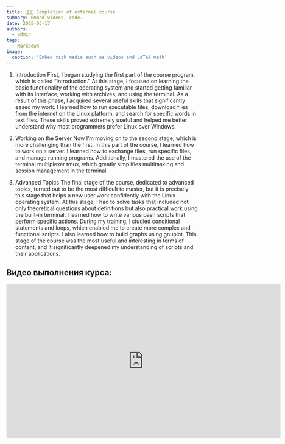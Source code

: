 ```yaml
---
title: 👩🏼‍🏫 Completion of external course
summary: Embed videos, code.
date: 2025-05-17
authors:
  - admin
tags:
  - Markdown
image:
  caption: 'Embed rich media such as videos and LaTeX math'
---
```


1. Introduction
First, I began studying the first part of the course program, which is called “Introduction.” At this stage, I focused on learning the basic functionality of the operating system and started getting familiar with its interface, working with archives, and using the terminal. As a result of this phase, I acquired several useful skills that significantly eased my work. I learned how to run executable files, download files from the internet on the Linux platform, and search for specific words in text files. These skills proved extremely useful and helped me better understand why most programmers prefer Linux over Windows.

2. Working on the Server
Now I’m moving on to the second stage, which is more challenging than the first. In this part of the course, I learned how to work on a server. I learned how to exchange files, run specific files, and manage running programs. Additionally, I mastered the use of the terminal multiplexer tmux, which greatly simplifies multitasking and session management in the terminal.

3. Advanced Topics
The final stage of the course, dedicated to advanced topics, turned out to be the most difficult to master, but it is precisely this stage that helps a new user work confidently with the Linux operating system. At this stage, I had to solve tasks that included not only theoretical questions about definitions but also practical work using the built-in terminal. I learned how to write various bash scripts that perform specific actions. During my training, I studied conditional statements and loops, which enabled me to create more complex and functional scripts. I also learned how to build graphs using gnuplot. This stage of the course was the most useful and interesting in terms of content, and it significantly deepened my understanding of scripts and their applications.
## Видео выполнения курса:

<iframe width="720" height="405" src="https://rutube.ru/play/embed/67a8cf12634681a23c2cd72e7ed91f73" frameBorder="0" allow="clipboard-write; autoplay" webkitAllowFullScreen mozallowfullscreen allowFullScreen></iframe>

